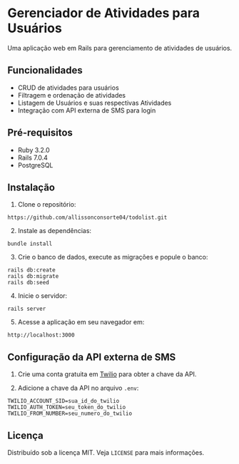 # Gerenciador de Atividades para Usuários

Uma aplicação web em Rails para gerenciamento de atividades de usuários.

## Funcionalidades

- CRUD de atividades para usuários
- Filtragem e ordenação de atividades
- Listagem de Usuários e suas respectivas Atividades
- Integração com API externa de SMS para login

## Pré-requisitos

- Ruby 3.2.0
- Rails 7.0.4
- PostgreSQL

## Instalação

1. Clone o repositório:

`https://github.com/allissonconsorte04/todolist.git`


2. Instale as dependências:

`bundle install`


3. Crie o banco de dados, execute as migrações e popule o banco:

```
rails db:create
rails db:migrate
rails db:seed
```

4. Inicie o servidor:

`rails server`


5. Acesse a aplicação em seu navegador em:

`http://localhost:3000`


## Configuração da API externa de SMS

1. Crie uma conta gratuita em [Twilio](https://twilio.com/) para obter a chave da API.

2. Adicione a chave da API no arquivo `.env`:

```
TWILIO_ACCOUNT_SID=sua_id_do_twilio
TWILIO_AUTH_TOKEN=seu_token_do_twilio
TWILIO_FROM_NUMBER=seu_numero_do_twilio
```



## Licença

Distribuído sob a licença MIT. Veja `LICENSE` para mais informações.


